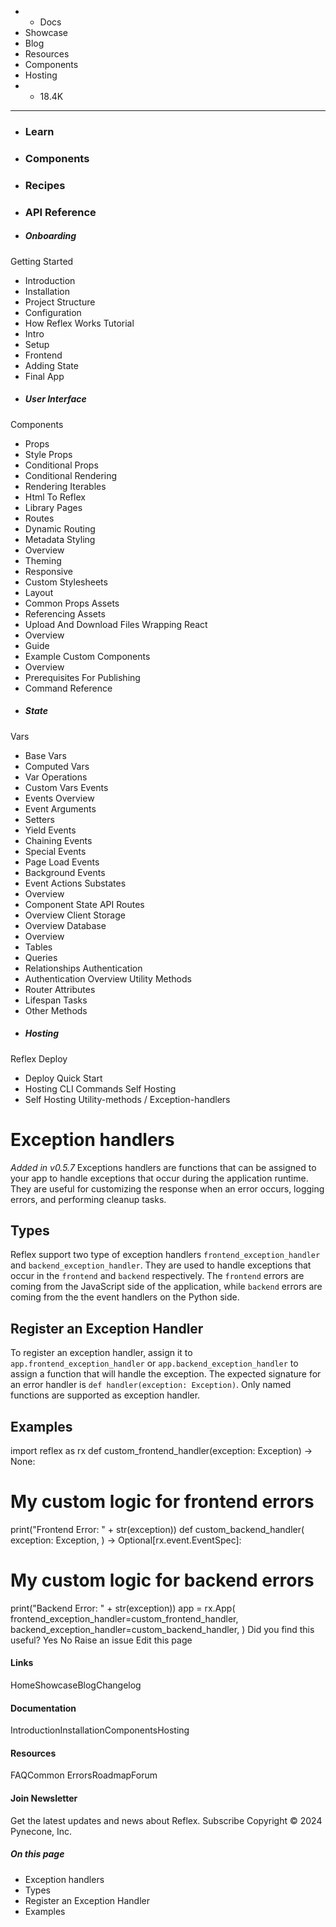 *   * Docs
* Showcase
* Blog
* Resources
* Components
* Hosting
*   * 18.4K
*   *   *
* ### Learn
* ### Components
* ### Recipes
* ### API Reference
* ##### Onboarding
Getting Started
* Introduction
* Installation
* Project Structure
* Configuration
* How Reflex Works
Tutorial
* Intro
* Setup
* Frontend
* Adding State
* Final App
* ##### User Interface
Components
* Props
* Style Props
* Conditional Props
* Conditional Rendering
* Rendering Iterables
* Html To Reflex
* Library
Pages
* Routes
* Dynamic Routing
* Metadata
Styling
* Overview
* Theming
* Responsive
* Custom Stylesheets
* Layout
* Common Props
Assets
* Referencing Assets
* Upload And Download Files
Wrapping React
* Overview
* Guide
* Example
Custom Components
* Overview
* Prerequisites For Publishing
* Command Reference
* ##### State
Vars
* Base Vars
* Computed Vars
* Var Operations
* Custom Vars
Events
* Events Overview
* Event Arguments
* Setters
* Yield Events
* Chaining Events
* Special Events
* Page Load Events
* Background Events
* Event Actions
Substates
* Overview
* Component State
API Routes
* Overview
Client Storage
* Overview
Database
* Overview
* Tables
* Queries
* Relationships
Authentication
* Authentication Overview
Utility Methods
* Router Attributes
* Lifespan Tasks
* Other Methods
* ##### Hosting
Reflex Deploy
* Deploy Quick Start
* Hosting CLI Commands
Self Hosting
* Self Hosting
Utility-methods
/
Exception-handlers
# Exception handlers
_Added in v0.5.7_
Exceptions handlers are functions that can be assigned to your app to handle
exceptions that occur during the application runtime. They are useful for
customizing the response when an error occurs, logging errors, and performing
cleanup tasks.
## Types
Reflex support two type of exception handlers `frontend_exception_handler` and
`backend_exception_handler`.
They are used to handle exceptions that occur in the `frontend` and `backend`
respectively.
The `frontend` errors are coming from the JavaScript side of the application,
while `backend` errors are coming from the the event handlers on the Python
side.
## Register an Exception Handler
To register an exception handler, assign it to
`app.frontend_exception_handler` or `app.backend_exception_handler` to assign
a function that will handle the exception.
The expected signature for an error handler is `def handler(exception:
Exception)`.
Only named functions are supported as exception handler.
## Examples
import reflex as rx
def custom_frontend_handler(exception: Exception) -> None:
# My custom logic for frontend errors
print("Frontend Error: " + str(exception))
def custom_backend_handler(
exception: Exception,
) -> Optional[rx.event.EventSpec]:
# My custom logic for backend errors
print("Backend Error: " + str(exception))
app = rx.App(
frontend_exception_handler=custom_frontend_handler,
backend_exception_handler=custom_backend_handler,
)
Did you find this useful?
Yes
No
Raise an issue
Edit this page
#### Links
HomeShowcaseBlogChangelog
#### Documentation
IntroductionInstallationComponentsHosting
#### Resources
FAQCommon ErrorsRoadmapForum
#### Join Newsletter
Get the latest updates and news about Reflex.
Subscribe
Copyright © 2024 Pynecone, Inc.
##### On this page
* Exception handlers
* Types
* Register an Exception Handler
* Examples
